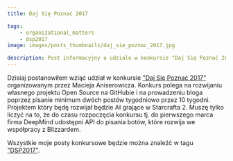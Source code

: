 ```yaml
---
title: Daj Się Poznać 2017

tags:
    - organizational_matters
    - dsp2017
image: images/posts_thumbnails/daj_sie_poznac_2017.jpg

description: Post informacyjny o udziale w konkursie "Daj Się Poznać 2017".
---
```

Dzisiaj postanowiłem wziąć udział w konkursie ["Daj Się Poznać 2017"](http://devstyle.pl/daj-sie-poznac/) organizowanym przez Macieja Aniserowicza. Konkurs polega na rozwijaniu własnego projektu Open Source na GitHubie i na prowadzeniu bloga poprzez pisanie minimum dwóch postów tygodniowo przez 10 tygodni. Projektem który będę rozwijał będzie AI grające w Starcrafta 2. Muszę tylko liczyć na to, że do czasu rozpoczęcia konkursu tj. do  pierwszego marca firma DeepMind udostępni API do pisania botów, które rozwija we współpracy z Blizzardem.

Wszystkie moje posty konkursowe będzie można znaleźć w tagu ["DSP2017"](/tags/dsp-2017).
